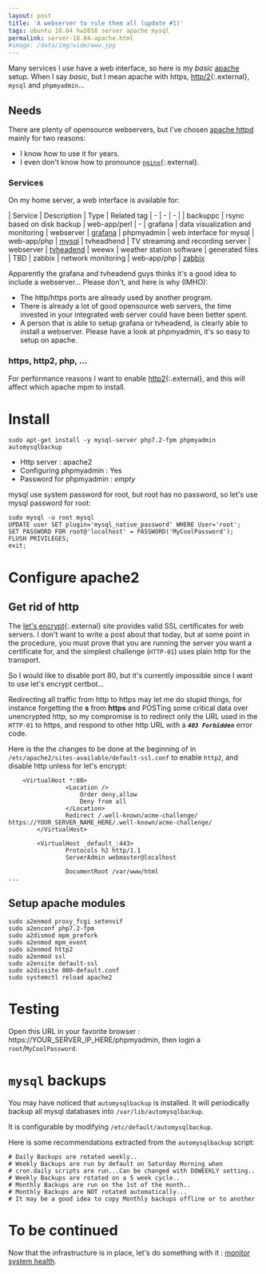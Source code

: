 ```yaml
---
layout: post
title: 'A webserver to rule them all (update #1)'
tags: ubuntu 18.04 hw2018 server apache mysql
permalink: server-18.04-apache.html
#image: /data/img/wide/www.jpg
---
```

Many services I use have a web interface, so here is my *basic* [apache](/tag/apache.html)
setup. When I say *basic*, but I mean apache with https, [http/2](https://en.wikipedia.org/wiki/HTTP/2){:.external}, `mysql` and `phpmyadmin`...

## Needs

There are plenty of opensource webservers, but I've chosen [apache httpd](/tag/apache.html)
mainly for two reasons:
 * I know how to use it for years.
 * I even don't know how to pronounce [`nginx`](https://nginx.org/){:.external}.

### Services
On my home server, a web interface is available for:

| Service       | Description                         | Type            | Related tag
| -             | -                                   | -               |
| backuppc      | rsync based on disk backup          | web-app/perl    | -
| grafana       | data visualization and monitoring   | webserver       | [grafana](/tag/grafana.html)
| phpmyadmin    | web interface for mysql             | web-app/php     | [mysql](/tag/mysql.html)
| tvheadhend    | TV streaming and recording server   | webserver       | [tvheadend](/tag/tvheadend.html)
| weewx         | weather station software            | generated files | TBD
| zabbix        | network monitoring                  | web-app/php     | [zabbix](/tag/zabbix.html)

Apparently the grafana and tvheadend guys thinks it's a good idea to include a
webserver... Please don't, and here is why (IMHO):
 * The http/https ports are already used by another program.
 * There is already a lot of good opensource web servers, the time invested in
  your integrated web server could have been better spent.
 * A person that is able to setup grafana or tvheadend, is clearly able to install
 a webserver. Please have a look at phpmyadmin, it's so easy to setup on apache.

### https, http2, php, ...
For performance reasons I want to enable [http2](https://en.wikipedia.org/wiki/HTTP/2){:.external},
and this will affect which apache mpm to install.

# Install

```
sudo apt-get install -y mysql-server php7.2-fpm phpmyadmin automysqlbackup 
```
 - Http server : apache2
 - Configuring phpmyadmin : Yes
 - Password for phpmyadmin : *empty*

mysql use system password for root, but root has no password, so let's use mysql
password for root:
```
sudo mysql -u root mysql
UPDATE user SET plugin='mysql_native_password' WHERE User='root';
SET PASSWORD FOR root@'localhost' = PASSWORD('MyCoolPassword');
FLUSH PRIVILEGES;
exit;
```

# Configure apache2

## Get rid of http

The [let's encrypt](https://letsencrypt.org/){:.external} site provides valid
SSL certificates for web servers. I don't want to write a post about that today,
but at some point in the procedure, you must prove that you are running the
server you want a certificate for, and the simplest challenge (`HTTP-01`) uses
plain http for the transport.

So I would like to disable port 80, but it's currently impossible since I want
to use let's encrypt certbot...

Redirecting all traffic from http to https may let me do stupid things, for
instance forgetting the **s** from **https** and POSTing some critical data over
unencrypted http, so my compromise is to redirect only the URL used in the
`HTTP-01` to https, and respond to other http URL with a ***`403 Forbidden`***
error code.

Here is the the changes to be done at the beginning of in `/etc/apache2/sites-available/default-ssl.conf`
to enable `http2`, and disable http unless for let's encrypt:

```
	<VirtualHost *:80>
                <Location />
                    Order deny,allow
                    Deny from all
                </Location>
                Redirect /.well-known/acme-challenge/ https://YOUR_SERVER_NAME_HERE/.well-known/acme-challenge/
        </VirtualHost>

        <VirtualHost _default_:443>
                Protocols h2 http/1.1
                ServerAdmin webmaster@localhost

                DocumentRoot /var/www/html
...
```

## Setup apache modules
```
sudo a2enmod proxy_fcgi setenvif
sudo a2enconf php7.2-fpm
sudo a2dismod mpm_prefork 
sudo a2enmod mpm_event 
sudo a2enmod http2
sudo a2enmod ssl
sudo a2ensite default-ssl
sudo a2dissite 000-default.conf 
sudo systemctl reload apache2
```

# Testing
Open this URL in your favorite browser : https://YOUR_SERVER_IP_HERE/phpmyadmin,
then login a `root`/`MyCoolPassword`.

# `mysql` backups
You may have noticed that `automysqlbackup` is installed. It will periodically
backup all mysql databases into `/var/lib/automysqlbackup`.

It is configurable by modifying `/etc/default/automysqlbackup`.

Here is some recommendations extracted from the `automysqlbackup` script:

```
# Daily Backups are rotated weekly..
# Weekly Backups are run by default on Saturday Morning when
# cron.daily scripts are run...Can be changed with DOWEEKLY setting..
# Weekly Backups are rotated on a 5 week cycle..
# Monthly Backups are run on the 1st of the month..
# Monthly Backups are NOT rotated automatically...
# It may be a good idea to copy Monthly backups offline or to another
```

# To be continued
Now that the infrastructure is in place, let's do something with it : [monitor system health](server-18.04-zabbix-grafana.html).